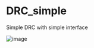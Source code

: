 # DRC_simple
Simple DRC with simple interface

![image](https://github.com/s910324/DRC_simple/assets/1561043/e7c56b7a-3db1-4fa8-8791-4771ed743ba7)
